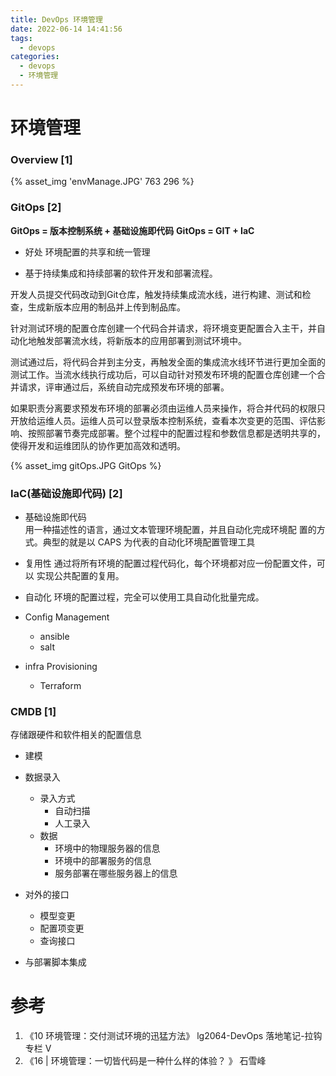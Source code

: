 ```yaml
---
title: DevOps 环境管理
date: 2022-06-14 14:41:56
tags:
  - devops
categories:
  - devops    
  - 环境管理
---
```


<p></p>
<!-- more -->

#  环境管理
### Overview [1]
{% asset_img  'envManage.JPG'  763 296  %}  

### GitOps [2]

**GitOps = 版本控制系统  +  基础设施即代码**
**GitOps = GIT +  IaC**

+ 好处
  环境配置的共享和统一管理
  
+ 基于持续集成和持续部署的软件开发和部署流程。

开发人员提交代码改动到Git仓库，触发持续集成流水线，进行构建、测试和检查，生成新版本应用的制品并上传到制品库。

针对测试环境的配置仓库创建一个代码合并请求，将环境变更配置合入主干，并自动化地触发部署流水线，将新版本的应用部署到测试环境中。

测试通过后，将代码合并到主分支，再触发全面的集成流水线环节进行更加全面的测试工作。当流水线执行成功后，可以自动针对预发布环境的配置仓库创建一个合并请求，评审通过后，系统自动完成预发布环境的部署。

如果职责分离要求预发布环境的部署必须由运维人员来操作，将合并代码的权限只开放给运维人员。运维人员可以登录版本控制系统，查看本次变更的范围、评估影响、按照部署节奏完成部署。整个过程中的配置过程和参数信息都是透明共享的，使得开发和运维团队的协作更加高效和透明。

{% asset_img  gitOps.JPG GitOps  %} 

### IaC(基础设施即代码) [2]
+ 基础设施即代码    
  用一种描述性的语言，通过文本管理环境配置，并且自动化完成环境配
  置的方式。典型的就是以 CAPS 为代表的自动化环境配置管理工具

+ 复用性
通过将所有环境的配置过程代码化，每个环境都对应一份配置文件，可以
实现公共配置的复用。

+ 自动化
  环境的配置过程，完全可以使用工具自动化批量完成。

+ Config Management
  - ansible
  - salt
+ infra Provisioning
  - Terraform

### CMDB [1]
存储跟硬件和软件相关的配置信息

+ 建模
  
+ 数据录入
  - 录入方式
    + 自动扫描
    + 人工录入
  - 数据
    + 环境中的物理服务器的信息
    + 环境中的部署服务的信息
    + 服务部署在哪些服务器上的信息

+ 对外的接口
  - 模型变更
  - 配置项变更
  - 查询接口
  
+ 与部署脚本集成

# 参考
1. 《10  环境管理：交付测试环境的迅猛方法》 lg2064-DevOps 落地笔记-拉钩专栏  V 
2. 《16 | 环境管理：一切皆代码是一种什么样的体验？ 》  石雪峰

